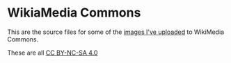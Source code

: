 # WikiaMedia Commons

This are the source files for some of the [images I've uploaded](https://commons.wikimedia.org/wiki/Special:ListFiles/Jim_McKeeth) to WikiMedia Commons.

These are all [CC BY-NC-SA 4.0](https://creativecommons.org/licenses/by-nc-sa/4.0/)
